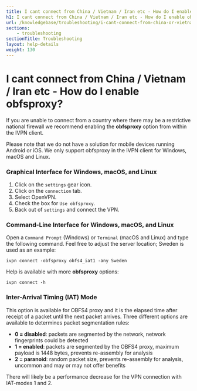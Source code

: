 ```yaml
---
title: I cant connect from China / Vietnam / Iran etc - How do I enable obfsproxy? - IVPN Help
h1: I cant connect from China / Vietnam / Iran etc - How do I enable obfsproxy?
url: /knowledgebase/troubleshooting/i-cant-connect-from-china-or-vietnam-or-iran-etc-how-do-i-enable-obfsproxy/
sections:
    - troubleshooting
sectionTitle: Troubleshooting
layout: help-details
weight: 130
---
```

# I cant connect from China / Vietnam / Iran etc - How do I enable obfsproxy?

If you are unable to connect from a country where there may be a restrictive national firewall we recommend enabling the **obfsproxy** option from within the IVPN client.

<div markdown="1" class="notice notice--info">
Please note that we do not have a solution for mobile devices running Android or iOS. We only support obfsproxy in the IVPN client for Windows, macOS and Linux.
</div>

### Graphical Interface for Windows, macOS, and Linux

1. Click on the `settings` gear icon.
1. Click on the `connection` tab.
1. Select OpenVPN.
1. Check the box for `Use obfsproxy`.
1. Back out of `settings` and connect the VPN.

### Command-Line Interface for Windows, macOS, and Linux

Open a `Command Prompt` (Windows) or `Terminal` (macOS and Linux) and type the following command.  Feel free to adjust the server location; Sweden is used as an example:

```
ivpn connect -obfsproxy obfs4_iat1 -any Sweden
```

Help is available with more **obfsproxy** options:

```
ivpn connect -h
```

### Inter-Arrival Timing (IAT) Mode

This option is available for OBFS4 proxy and it is the elapsed time after receipt of a packet until the next packet arrives.  Three different options are available to determines packet segmentation rules:
- **0 = disabled**: packets are segmented by the network, network fingerprints could be detected
- **1 = enabled**: packets are segmented by the OBFS4 proxy, maximum payload is 1448 bytes, prevents re-assembly for analysis
- **2 = paranoid**: random packet size, prevents re-assembly for analysis, uncommon and may or may not offer benefits

There will likely be a performance decrease for the VPN connection with IAT-modes 1 and 2.
